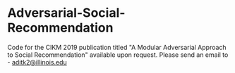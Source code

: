 # Adversarial-Social-Recommendation
Code for the CIKM 2019 publication titled "A Modular Adversarial Approach to Social Recommendation" available upon request. Please send an email to - aditk2@illinois.edu
